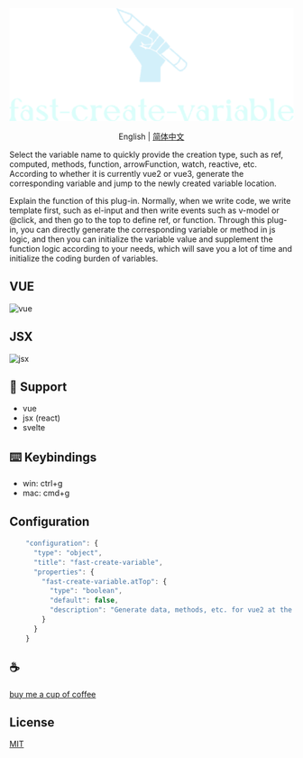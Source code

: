<p align="center">
<img height="200" src="./assets/kv.png" alt="fast-create-variable">
</p>
<p align="center"> English | <a href="./README_zh.md">简体中文</a></p>

Select the variable name to quickly provide the creation type, such as ref, computed, methods, function, arrowFunction, watch, reactive, etc. According to whether it is currently vue2 or vue3, generate the corresponding variable and jump to the newly created variable location.

Explain the function of this plug-in. Normally, when we write code, we write template first, such as el-input and then write events such as v-model or @click, and then go to the top to define ref, or function. Through this plug-in, you can directly generate the corresponding variable or method in js logic, and then you can initialize the variable value and supplement the function logic according to your needs, which will save you a lot of time and initialize the coding burden of variables.

## VUE
![vue](/assets/vue.gif)

## JSX
![jsx](/assets/jsx.gif)

## 🚀 Support
- vue
- jsx (react)
- svelte

## ⌨️ Keybindings
- win: ctrl+g
- mac: cmd+g

## Configuration
```javascript
    "configuration": {
      "type": "object",
      "title": "fast-create-variable",
      "properties": {
        "fast-create-variable.atTop": {
          "type": "boolean",
          "default": false,
          "description": "Generate data, methods, etc. for vue2 at the top or at the bottom"
        }
      }
    }
```

## :coffee:

[buy me a cup of coffee](https://github.com/Simon-He95/sponsor)

## License

[MIT](./license)
